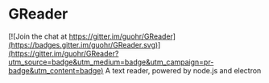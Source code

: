 # GReader

[![Join the chat at https://gitter.im/guohr/GReader](https://badges.gitter.im/guohr/GReader.svg)](https://gitter.im/guohr/GReader?utm_source=badge&utm_medium=badge&utm_campaign=pr-badge&utm_content=badge)
A text reader, powered by node.js and electron
